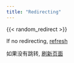 ```yaml
---
title: "Redirecting"
---
```



{{< random_redirect >}}

<p>If no redirecting, <a href="javascript:location.reload()">refresh</a></p>
<p>如果没有跳转, <a href="javascript:location.reload()">刷新页面</a></p>